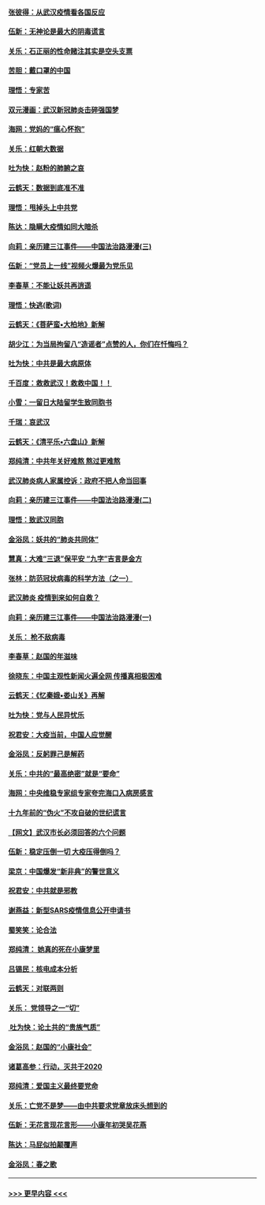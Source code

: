 #### [张彼得：从武汉疫情看各国反应](../pages/nsc993/n11850102.md?t=02071055) 
#### [伍新：无神论是最大的阴毒谎言](../pages/nsc993/n11846129.md?t=02071055) 
#### [关乐：石正丽的性命赌注其实是空头支票](../pages/nsc993/n11846109.md?t=02071055) 
#### [苦胆：戴口罩的中国](../pages/nsc993/n11845576.md?t=02071055) 
#### [理悟：专家苦](../pages/nsc993/n11845564.md?t=02071055) 
#### [双元漫画：武汉新冠肺炎击碎强国梦](../pages/nsc993/n11843320.md?t=02071055) 
#### [海网：党妈的“瘟心怀抱”](../pages/nsc993/n11840740.md?t=02071055) 
#### [关乐：红朝大数据](../pages/nsc993/n11840675.md?t=02071055) 
#### [吐为快：赵粉的肺腑之哀](../pages/nsc993/n11840618.md?t=02071055) 
#### [云鹤天：数据到底准不准](../pages/nsc993/n11840325.md?t=02071055) 
#### [理悟：甩掉头上中共党](../pages/nsc993/n11838826.md?t=02071055) 
#### [陈达：隐瞒大疫情如同大暗杀](../pages/nsc993/n11838771.md?t=02071055) 
#### [向莉：亲历建三江事件——中国法治路漫漫(三)](../pages/nsc993/n11831825.md?t=02071055) 
#### [伍新：“党员上一线”视频火爆最为党乐见](../pages/nsc993/n11838200.md?t=02071055) 
#### [李春草：不能让妖共再逍遥](../pages/nsc993/n11838102.md?t=02071055) 
#### [理悟：快逃(歌词)](../pages/nsc993/n11838083.md?t=02071055) 
#### [云鹤天：《菩萨蛮▪大柏地》新解](../pages/nsc993/n11838059.md?t=02071055) 
#### [胡少江：为当局拘留八“造谣者”点赞的人，你们在忏悔吗？](../pages/nsc993/n11836801.md?t=02071055) 
#### [吐为快：中共是最大病原体](../pages/nsc993/n11836748.md?t=02071055) 
#### [千百度：救救武汉！救救中国！！](../pages/nsc993/n11836145.md?t=02071055) 
#### [小雪：一留日大陆留学生致同胞书](../pages/nsc993/n11834624.md?t=02071055) 
#### [千瑞：哀武汉](../pages/nsc993/n11833647.md?t=02071055) 
#### [云鹤天：《清平乐▪六盘山》新解](../pages/nsc993/n11833611.md?t=02071055) 
#### [郑纯清：中共年关好难熬 熬过更难熬](../pages/nsc993/n11833489.md?t=02071055) 
#### [武汉肺炎病人家属控诉：政府不把人命当回事](../pages/nsc993/n11833205.md?t=02071055) 
#### [向莉：亲历建三江事件——中国法治路漫漫(二)](../pages/nsc993/n11829102.md?t=02071055) 
#### [理悟：致武汉同胞](../pages/nsc993/n11831522.md?t=02071055) 
#### [金浴凤：妖共的“肺炎共同体”](../pages/nsc993/n11829448.md?t=02071055) 
#### [慧真：大难“三退”保平安 “九字”吉言是金方](../pages/nsc993/n11829501.md?t=02071055) 
#### [张林：防范冠状病毒的科学方法（之一）](../pages/nsc993/n11828618.md?t=02071055) 
#### [武汉肺炎 疫情到来如何自救？](../pages/nsc993/n11827632.md?t=02071055) 
#### [向莉：亲历建三江事件——中国法治路漫漫(一)](../pages/nsc993/n11827190.md?t=02071055) 
#### [关乐： 枪不敌病毒](../pages/nsc993/n11826746.md?t=02071055) 
#### [李春草：赵国的年滋味](../pages/nsc993/n11826321.md?t=02071055) 
#### [徐晓东：中国主观性新闻火遍全网 传播真相极困难](../pages/nsc993/n11826508.md?t=02071055) 
#### [云鹤天：《忆秦娥▪娄山关》再解](../pages/nsc993/n11824682.md?t=02071055) 
#### [吐为快：党与人民异忧乐](../pages/nsc993/n11824660.md?t=02071055) 
#### [祝君安：大疫当前，中国人应觉醒](../pages/nsc993/n11821946.md?t=02071055) 
#### [金浴凤：反躬罪己是解药](../pages/nsc993/n11820280.md?t=02071055) 
#### [关乐：中共的“最高绝密”就是“要命”](../pages/nsc993/n11816946.md?t=02071055) 
#### [海网：中央维稳专家组专家夸完海口入病房感言](../pages/nsc993/n11815138.md?t=02071055) 
#### [十九年前的“伪火”不攻自破的世纪谎言](../pages/nsc993/n11813238.md?t=02071055) 
#### [【网文】武汉市长必须回答的六个问题](../pages/nsc993/n11813848.md?t=02071055) 
#### [伍新：稳定压倒一切 大疫压得倒吗？](../pages/nsc993/n11812634.md?t=02071055) 
#### [梁京：中国爆发“新非典”的警世意义](../pages/nsc993/n11812554.md?t=02071055) 
#### [祝君安：中共就是邪教](../pages/nsc993/n11812431.md?t=02071055) 
#### [谢燕益：新型SARS疫情信息公开申请书](../pages/nsc993/n11808840.md?t=02071055) 
#### [蜀笑笑：论合法](../pages/nsc993/n11808064.md?t=02071055) 
#### [郑纯清： 她真的死在小康梦里](../pages/nsc993/n11806623.md?t=02071055) 
#### [吕锡民：核电成本分析](../pages/nsc993/n11806284.md?t=02071055) 
#### [云鹤天：对联两则](../pages/nsc993/n11805957.md?t=02071055) 
#### [关乐： 党领导之一“切”](../pages/nsc993/n11804505.md?t=02071055) 
#### [ 吐为快：论土共的“贵族气质”](../pages/nsc993/n11804490.md?t=02071055) 
#### [金浴凤：赵国的“小康社会”](../pages/nsc993/n11804452.md?t=02071055) 
#### [诸葛高参：行动，灭共于2020](../pages/nsc993/n11804120.md?t=02071055) 
#### [郑纯清：爱国主义最终要党命](../pages/nsc993/n11802197.md?t=02071055) 
#### [关乐：亡党不是梦——由中共要求党章放床头想到的](../pages/nsc993/n11802156.md?t=02071055) 
#### [伍新：无花言现花言形——小康年初哭吴花燕](../pages/nsc993/n11800044.md?t=02071055) 
#### [陈达：马屁似拍颠覆声](../pages/nsc993/n11800010.md?t=02071055) 
#### [金浴凤：春之歌](../pages/nsc993/n11797687.md?t=02071055) 

----
#### [ >>> 更早内容 <<< ](../indexes/nsc993-earlier.md)
